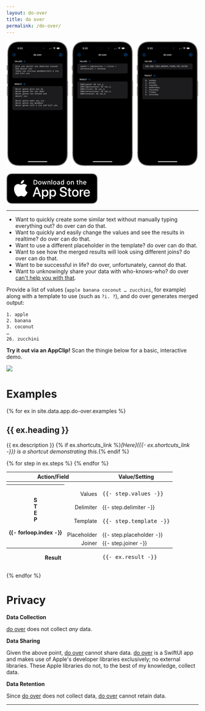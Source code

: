 ```yaml
---
layout: do-over
title: do over
permalink: /do-over/
---
```


<!-- screenshots -->

![](./do-over-screens.png)

[![](./Download_on_the_App_Store.svg)][do over]

---

<!-- about -->

- Want to quickly create some similar text without manually typing everything out? do over can do that.
- Want to quickly and easily change the values and see the results in realtime? do over can do that.
- Want to use a different placeholder in the template? do over can do that.
- Want to see how the merged results will look using different joins? do over can do that.
- Want to be successful in life? do over, unfortunately, cannot do that.
- Want to unknowingly share your data with who-knows-who? do over [can't help you with that](./privacy/).

Provide a list of values (`apple banana coconut … zucchini`, for example) along with a template to use (such as `?i. ?`), and do over generates merged output:

    1. apple
    2. banana
    3. coconut
    …
    26. zucchini

<!-- app clip -->

**Try it out via an AppClip!** Scan the thingie below for a basic, interactive demo.

![][app-clip]

<!-- examples -->

# Examples

{% for ex in site.data.app.do-over.examples %}

## {{ ex.heading }}

{{ ex.description }} {% if ex.shortcuts_link %}_[Here]({{- ex.shortcuts_link -}}) is a shortcut demonstrating this._{% endif %}

<table>
  <thead>
    <tr>
      <th colspan="2">Action/Field</th>
      <th>Value/Setting</th>
    </tr>
  </thead>
  {% for step in ex.steps %}
  <tbody>
    <tr>
      <th colspan="3"></th>
    </tr>
    <tr>
      <th rowspan="5">S<br>T<br>E<br>P<br><br>{{- forloop.index -}}</th>
      <td style="text-align: right">Values</td>
      <td><pre>{{- step.values -}}</pre></td>
    </tr>
    <tr>
      <td style="text-align: right">Delimiter</td>
      <td>{{- step.delimiter -}}</td>
    </tr>
    <tr>
      <td style="text-align: right">Template</td>
      <td><pre>{{- step.template -}}</pre></td>
    </tr>
    <tr>
      <td style="text-align: right">Placeholder</td>
      <td>{{- step.placeholder -}}</td>
    </tr>
    <tr>
      <td style="text-align: right">Joiner</td>
      <td>{{- step.joiner -}}</td>
    </tr>
  </tbody>
  {% endfor %}
  <tfoot>
    <tr><th colspan="2">Result</th><td><pre>{{- ex.result -}}</pre></td></tr>
  </tfoot>
</table>

{% endfor %}

<!-- privacy -->

# Privacy

**Data Collection**

[do over][] does not collect _any_ data.

**Data Sharing**

Given the above point, [do over][] cannot share data. [do over][] is a SwiftUI app and makes use of Apple's developer libraries exclusively; no external libraries. These Apple libraries do not, to the best of my knowledge, collect data.

**Data Retention**

Since [do over][] does not collect data, [do over][] cannot retain data.


---

[do over]: https://apps.apple.com/us/app/do-over-text-permutations/id1618131760
[app-clip]: ./app-clip-code-tagged.svg
